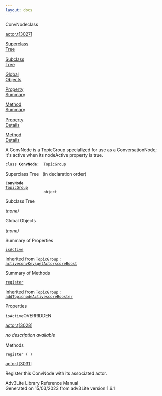 ```yaml
---
layout: docs
---
```

<span class="title">ConvNode</span><span class="type">class</span>

[actor.t](../file/actor.t.html)\[[3027](../source/actor.t.html#3027)\]

[Superclass  
Tree](#_SuperClassTree_)

[Subclass  
Tree](#_SubClassTree_)

[Global  
Objects](#_ObjectSummary_)

[Property  
Summary](#_PropSummary_)

[Method  
Summary](#_MethodSummary_)

[Property  
Details](#_Properties_)

[Method  
Details](#_Methods_)



A ConvNode is a TopicGroup specialized for use as a ConversationNode;
it's active when its nodeActive property is true.

`class `**`ConvNode`**` :   `[`TopicGroup`](../object/TopicGroup.html)



<span id="_SuperClassTree_"></span>



<span class="hdln">Superclass Tree</span>   (in declaration order)



**`ConvNode`**  
[`TopicGroup`](../object/TopicGroup.html)  
`                 object`  
<span id="_SubClassTree_"></span>



<span class="hdln">Subclass Tree</span>  



*(none)* <span id="_ObjectSummary_"></span>



<span class="hdln">Global Objects</span>  



*(none)* <span id="_PropSummary_"></span>



<span class="hdln">Summary of Properties</span>  



[`isActive`](#isActive)

Inherited from `TopicGroup` :  
[`active`](../object/TopicGroup.html#active)[`convKeys`](../object/TopicGroup.html#convKeys)[`getActor`](../object/TopicGroup.html#getActor)[`scoreBoost`](../object/TopicGroup.html#scoreBoost)

<span id="_MethodSummary_"></span>



<span class="hdln">Summary of Methods</span>  



[`register`](#register)

Inherited from `TopicGroup` :  
[`addTopic`](../object/TopicGroup.html#addTopic)[`nodeActive`](../object/TopicGroup.html#nodeActive)[`scoreBooster`](../object/TopicGroup.html#scoreBooster)

<span id="_Properties_"></span>



<span class="hdln">Properties</span>  



<span id="isActive"></span>

`isActive`<span class="rem">OVERRIDDEN</span>

[actor.t](../file/actor.t.html)\[[3028](../source/actor.t.html#3028)\]



*no description available*



<span id="_Methods_"></span>



<span class="hdln">Methods</span>  



<span id="register"></span>

`register ( )`

[actor.t](../file/actor.t.html)\[[3031](../source/actor.t.html#3031)\]



Register this ConvNode with its associated actor.





Adv3Lite Library Reference Manual  
Generated on 15/03/2023 from adv3Lite version 1.6.1


